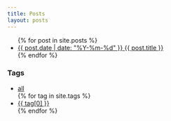```yaml
---
title: Posts
layout: posts
---
```


<ul id="post-list">
    {% for post in site.posts %}
        <li class="{% for tag in post.tags %}{{ tag | slugify }} {% endfor %}">
            <a href="{{ post.url }}">
                {{ post.date | date: "%Y-%m-%d" }} {{ post.title }}
            </a>
        </li>
    {% endfor %}
</ul>

<h3>Tags</h3>

<ul id="tag-list">
    <li>
        <a href="/posts/">
            all
        </a>
    </li>
    {% for tag in site.tags %}
        <li class="{{ tag[0] | slugify }}">
            <a href="/posts/?tag={{ tag[0] | slugify }}">
                {{ tag[0] }}
            </a>
        </li>
    {% endfor %}
</ul>
<script>
const params = new Proxy(new URLSearchParams(window.location.search), {
  get: (searchParams, prop) => searchParams.get(prop),
});
const tag = params.tag;
if (tag) {
    const listEl = document.getElementById("post-list");
    const itemEls = listEl.children;
    for (let i = 0; i < itemEls.length; i++) {
        const itemEl = itemEls[i];
        if (!itemEl.className.includes(tag)) {
            itemEl.classList.add("hidden");
        }
    }
    const headerEl = document.getElementById("post-header");
    headerEl.textContent = `Posts tagged "${tag.replaceAll("-", " ")}"`;
}
</script>
